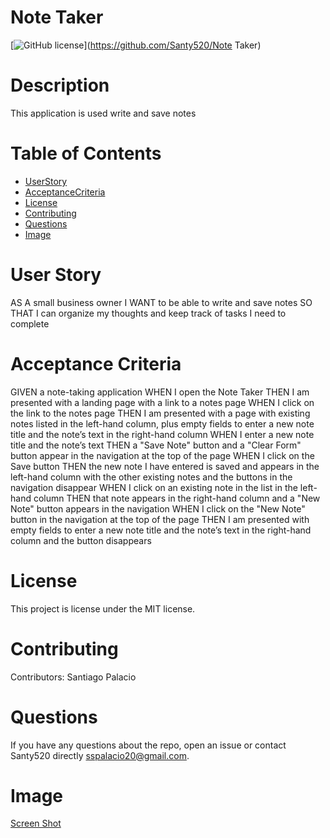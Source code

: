 
  # Note Taker
  [![GitHub license](https://img.shields.io/badge/license-MIT-blue.svg)](https://github.com/Santy520/Note Taker)
  
  # Description
  
  This application is used  write and save notes
  
  # Table of Contents 
  
  * [UserStory](#user-story)
  * [AcceptanceCriteria](#acceptance-criteria)
  * [License](#license)
  * [Contributing](#contributing)
  * [Questions](#questions)
  * [Image](#image)

  # User Story

  AS A small business owner
I WANT to be able to write and save notes
SO THAT I can organize my thoughts and keep track of tasks I need to complete

  # Acceptance Criteria

  GIVEN a note-taking application
WHEN I open the Note Taker
THEN I am presented with a landing page with a link to a notes page
WHEN I click on the link to the notes page
THEN I am presented with a page with existing notes listed in the left-hand column, plus empty fields to enter a new note title and the note’s text in the right-hand column
WHEN I enter a new note title and the note’s text
THEN a "Save Note" button and a "Clear Form" button appear in the navigation at the top of the page
WHEN I click on the Save button
THEN the new note I have entered is saved and appears in the left-hand column with the other existing notes and the buttons in the navigation disappear
WHEN I click on an existing note in the list in the left-hand column
THEN that note appears in the right-hand column and a "New Note" button appears in the navigation
WHEN I click on the "New Note" button in the navigation at the top of the page
THEN I am presented with empty fields to enter a new note title and the note’s text in the right-hand column and the button disappears
  
  # License
  
  This project is license under the MIT license.
  
  # Contributing
  
  Contributors: Santiago Palacio
  
  # Questions
  
  If you have any questions about the repo, open an issue or contact Santy520 directly sspalacio20@gmail.com.
  
  # Image

  [Screen Shot](../Assets/Screenshot%202024-05-15%20at%2012.21.46 AM.png)
